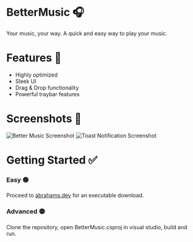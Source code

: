 # BetterMusic 🎧

Your music, your way. A quick and easy way to play your music.

# Features 📃
* Highly optimized
* Sleek UI
* Drag & Drop functionality
* Powerful traybar features

# Screenshots 📸
![Better Music Screenshot](https://abrahams.dev/images/gallery/betterMusic.png)
![Toast Notification Screenshot](https://abrahams.dev/images/gallery/toast.png)

# Getting Started ✅

### Easy 🟢
Proceed to [abrahams.dev](https://abrahams.dev) for an executable download.

### Advanced 🟡
Clone the repository, open BetterMusic.csproj in visual studio, build and run.
